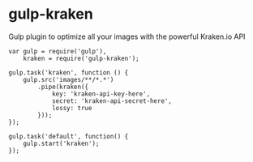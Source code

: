 gulp-kraken
===========

Gulp plugin to optimize all your images with the powerful Kraken.io API

````
var gulp = require('gulp'),
    kraken = require('gulp-kraken');

gulp.task('kraken', function () {
    gulp.src('images/**/*.*')
        .pipe(kraken({
            key: 'kraken-api-key-here',
            secret: 'kraken-api-secret-here',
            lossy: true
        }));
});

gulp.task('default', function() {
    gulp.start('kraken');
});
````